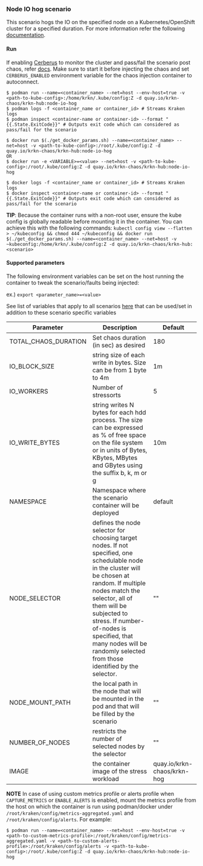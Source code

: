 ### Node IO hog scenario
This scenario hogs the IO on the specified node on a Kubernetes/OpenShift cluster for a specified duration. For more information refer the following [documentation](https://github.com/krkn-chaos/krkn/blob/main/docs/hog_scenarios.md).

#### Run
If enabling [Cerberus](https://github.com/krkn-chaos/krkn#kraken-scenario-passfail-criteria-and-report) to monitor the cluster and pass/fail the scenario post chaos, refer [docs](https://github.com/redhat-chaos/krkn-hub/tree/main/docs/cerberus.md). Make sure to start it before injecting the chaos and set `CERBERUS_ENABLED` environment variable for the chaos injection container to autoconnect.

```
$ podman run --name=<container_name> --net=host --env-host=true -v <path-to-kube-config>:/home/krkn/.kube/config:Z -d quay.io/krkn-chaos/krkn-hub:node-io-hog
$ podman logs -f <container_name or container_id> # Streams Kraken logs
$ podman inspect <container-name or container-id> --format "{{.State.ExitCode}}" # Outputs exit code which can considered as pass/fail for the scenario
```

```
$ docker run $(./get_docker_params.sh) --name=<container_name> --net=host -v <path-to-kube-config>:/root/.kube/config:Z -d quay.io/krkn-chaos/krkn-hub:node-io-hog
OR 
$ docker run -e <VARIABLE>=<value> --net=host -v <path-to-kube-config>:/root/.kube/config:Z -d quay.io/krkn-chaos/krkn-hub:node-io-hog

$ docker logs -f <container_name or container_id> # Streams Kraken logs
$ docker inspect <container-name or container-id> --format "{{.State.ExitCode}}" # Outputs exit code which can considered as pass/fail for the scenario
```
**TIP**: Because the container runs with a non-root user, ensure the kube config is globally readable before mounting it in the container. You can achieve this with the following commands:
```kubectl config view --flatten > ~/kubeconfig && chmod 444 ~/kubeconfig && docker run $(./get_docker_params.sh) --name=<container_name> --net=host -v ~kubeconfig:/home/krkn/.kube/config:Z -d quay.io/krkn-chaos/krkn-hub:<scenario>```

#### Supported parameters

The following environment variables can be set on the host running the container to tweak the scenario/faults being injected:

ex.) 
`export <parameter_name>=<value>`

See list of variables that apply to all scenarios [here](all_scenarios_env.md) that can be used/set in addition to these scenario specific variables

|  Parameter           | Description                                                                                                                                                                                                                                                                                                                           | Default
|----------------------|---------------------------------------------------------------------------------------------------------------------------------------------------------------------------------------------------------------------------------------------------------------------------------------------------------------------------------------| ------------------------------------                   |
| TOTAL_CHAOS_DURATION | Set chaos duration (in sec) as desired                                                                                                                                                                                                                                                                                                | 180                                  |
| IO_BLOCK_SIZE        | string size of each write in bytes. Size can be from 1 byte to 4m                                                                                                                                                                                                                                                                     | 1m |
| IO_WORKERS           | Number of stressorts                                                                                                                                                                                                                                                                                                                  | 5 |
| IO_WRITE_BYTES       | string writes N bytes for each hdd process. The size can be expressed as % of free space on the file system or in units of Bytes, KBytes, MBytes and GBytes using the suffix b, k, m or g                                                                                                                                             | 10m |
| NAMESPACE            | Namespace where the scenario container will be deployed                                                                                                                                                                                                                                                                               | default |
| NODE_SELECTOR        | defines the node selector for choosing target nodes. If not specified, one schedulable node in the cluster will be chosen at random. If multiple nodes match the selector, all of them will be subjected to stress. If number-of-nodes is specified, that many nodes will be randomly selected from those identified by the selector. | "" |                             |
| NODE_MOUNT_PATH        | the local path in the node that will be mounted in the pod and that will be filled by the scenario                                                                                                                                                                                                                                    | "" |                             |
| NUMBER_OF_NODES      | restricts the number of selected nodes by the selector                                                                                                                                                                                                                                                                                | "" |                             |
| IMAGE                | the container image of the stress workload                                                                                                                                                                                                                                                                                            |quay.io/krkn-chaos/krkn-hog||


**NOTE** In case of using custom metrics profile or alerts profile when `CAPTURE_METRICS` or `ENABLE_ALERTS` is enabled, mount the metrics profile from the host on which the container is run using podman/docker under `/root/kraken/config/metrics-aggregated.yaml` and `/root/kraken/config/alerts`. For example:
```
$ podman run --name=<container_name> --net=host --env-host=true -v <path-to-custom-metrics-profile>:/root/kraken/config/metrics-aggregated.yaml -v <path-to-custom-alerts-profile>:/root/kraken/config/alerts -v <path-to-kube-config>:/root/.kube/config:Z -d quay.io/krkn-chaos/krkn-hub:node-io-hog
```
